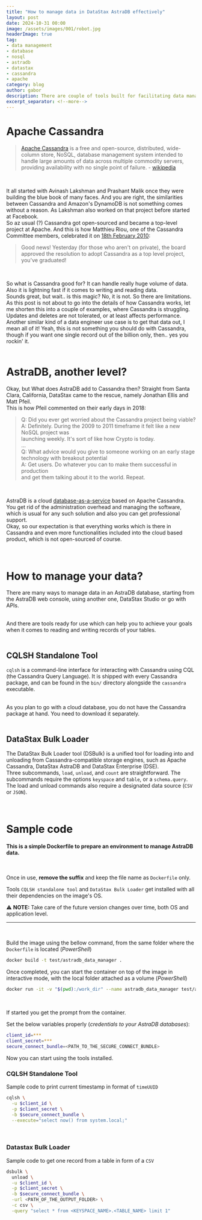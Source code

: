 ```yaml
---
title: "How to manage data in DataStax AstraDB effectively"
layout: post
date: 2024-10-31 00:00
image: /assets/images/001/robot.jpg
headerImage: true
tag:
- data management
- database
- nosql
- astradb
- datastax
- cassandra
- apache
category: blog
author: gabor
description: There are couple of tools built for facilitating data management in the Apache Cassandra based AstraDB.
excerpt_separator: <!--more-->
---
```

# Apache Cassandra

> [Apache Cassandra][cassandra] is a free and open-source, distributed, wide-column store, NoSQL, database management system intended to handle large amounts of data across multiple commodity servers, providing availability with no single point of failure. - [wikipedia][wiki_cassandra]
<br>

It all started with Avinash Lakshman and Prashant Malik once they were building the blue book of many faces. And you are right, the similarities between Cassandra and Amazon's DynamoDB is not something comes without a reason. As Lakshman also worked on that project before started at Facebook.  
So az usual (?) Cassandra got open-sourced and became a top-level project at Apache. And this is how Matthieu Riou, one of the Cassandra Committee members, celebrated it on [18th February 2010][top_level]:  
> Good news! Yesterday (for those who aren't on private), the board
> approved the resolution to adopt Cassandra as a top level project,
> you've graduated!
<br>

<!--more-->
So what is Cassandra good for? It can handle really huge volume of data. Also it is lightning fast if it comes to writing and reading data.  
Sounds great, but wait.. is this magic? No, it is not. So there are limitations.  
As this post is not about to go into the details of how Cassandra works, let me shorten this into a couple of examples, where Cassandra is struggling. Updates and deletes are not tolerated, or at least affects performance. Another similar kind of a data engineer use case is to get that data out, I mean all of it! Yeah, this is not something you should do with Cassandra, though if you want one single record out of the billion only, then.. yes you rockin' it.
<br>
<br>

# AstraDB, another level?

Okay, but What does AstraDB add to Cassandra then? Straight from Santa Clara, California, DataStax came to the rescue, namely Jonathan Ellis and Matt Pfeil.  
This is how Pfeil commented on their early days in 2018:  
> Q: Did you ever get worried about the Cassandra project being viable?  
> A: Definitely. During the 2009 to 2011 timeframe it felt like a new NoSQL project was  
> launching weekly. It's sort of like how Crypto is today.  
> ...  
> Q: What advice would you give to someone working on an early stage  
> technology with breakout potential  
> A: Get users. Do whatever you can to make them successful in production  
> and get them talking about it to the world. Repeat.  
<br>

AstraDB is a cloud [database-as-a-service][daas] based on Apache Cassandra. You get rid of the administration overhead and managing the software, which is usual for any such solution and also you can get professional support.  
Okay, so our expectation is that everything works which is there in Cassandra and even more functionalities included into the cloud based product, which is not open-sourced of course.  
<br>
<br>

# How to manage your data?

There are many ways to manage data in an AstraDB database, starting from the AstraDB web console, using another one, DataStax Studio or go with APIs.  
<br>

And there are tools ready for use which can help you to achieve your goals when it comes to reading and writing records of your tables.  
<br>

## CQLSH Standalone Tool

`cqlsh` is a command-line interface for interacting with Cassandra using CQL (the Cassandra Query Language). It is shipped with every Cassandra package, and can be found in the `bin/` directory alongside the `cassandra` executable.  
<br>

As you plan to go with a cloud database, you do not have the Cassandra package at hand. You need to download it separately.  
<br>

## DataStax Bulk Loader

The DataStax Bulk Loader tool (DSBulk) is a unified tool for loading into and unloading from Cassandra-compatible storage engines, such as Apache Cassandra, DataStax AstraDB and DataStax Enterprise (DSE).  
Three subcommands, `load`, `unload`, and `count` are straightforward. The subcommands require the options `keyspace` and `table`, or a `schema.query`. The load and unload commands also require a designated data source (`CSV` or `JSON`).  
<br>
<br>

# Sample code

#### This is a simple Dockerfile to prepare an environment to manage AstraDB data.
<script src="https://gist.github.com/f-f-9-9-0-0/f6634e9cc2cd9b987df9ad5952ce773a.js"></script>
<br>

Once in use, **remove the suffix** and keep the file name as `Dockerfile` only.
<br>

Tools `CQLSH standalone tool` and `DataStax Bulk Loader` get installed with all their dependencies on the image's OS.
<br>

:warning: **NOTE:** Take care of the future version changes over time, both OS and application level.
<br>

---
<br>

Build the image using the bellow command, from the same folder where the `Dockerfile` is located (*PowerShell*)  
```bash
docker build -t test/astradb_data_manager .
```

Once completed, you can start the container on top of the image in interactive mode, with the local folder attached as a volume (*PowerShell*)  
```bash
docker run -it -v "$(pwd):/work_dir" --name astradb_data_manager test/astradb_data_manager
```
<br>

If started you get the prompt from the container.
<br>

Set the below variables properly (*credentials to your AstraDB databases*):
```bash
client_id=***
client_secret=***
secure_connect_bundle=<PATH_TO_THE_SECURE_CONNECT_BUNDLE>
```

Now you can start using the tools installed.
<br>

### CQLSH Standalone Tool

Sample code to print current timestamp in format of `timeUUID`
```bash
cqlsh \
  -u $client_id \
  -p $client_secret \
  -b $secure_connect_bundle \
  --execute="select now() from system.local;"
```
<br>

### Datastax Bulk Loader

Sample code to get one record from a table in form of a `CSV`
```bash
dsbulk \
  unload \
  -u $client_id \
  -p $client_secret \
  -b $secure_connect_bundle \
  -url <PATH_OF_THE_OUTPUT_FOLDER> \
  -c csv \
  -query "select * from <KEYSPACE_NAME>.<TABLE_NAME> limit 1"
```
<br>
<br>

[cassandra]: https://cassandra.apache.org/
[wiki_cassandra]: https://en.wikipedia.org/wiki/Apache_Cassandra
[top_level]: https://www.mail-archive.com/cassandra-dev@incubator.apache.org/msg01518.html
[daas]: https://en.wikipedia.org/wiki/Cloud_database

